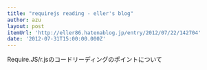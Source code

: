 ```yaml
---
title: "requirejs reading - eller's blog"
author: azu
layout: post
itemUrl: 'http://eller86.hatenablog.jp/entry/2012/07/22/142704'
date: '2012-07-31T15:00:00.000Z'
---
```

Require.JS/r.jsのコードリーディングのポイントについて
